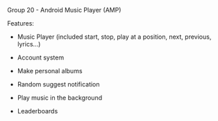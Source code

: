 Group 20 - Android Music Player (AMP)

Features: 

- Music Player (included start, stop, play at a position, next, previous, lyrics...)

- Account system

- Make personal albums

- Random suggest notification

- Play music in the background

- Leaderboards

  

